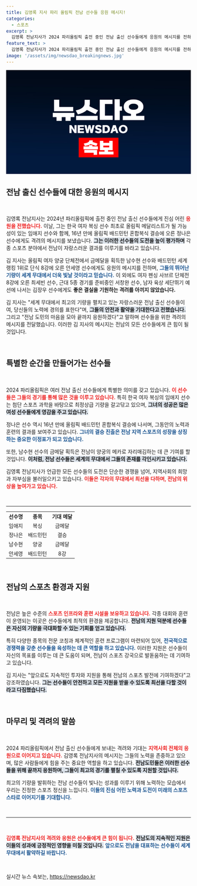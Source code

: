 ```yaml
---
title: 김영록 지사 파리 올림픽 전남 선수들 응원 메시지!
categories:
  - 스포츠
excerpt: >
  김영록 전남지사가 2024 파리올림픽 출전 중인 전남 출신 선수들에게 응원의 메시지를 전하며, 도민의 마음을 모아 선수들의 활약을 지지하겠다고 밝혔다. 다양한 종목에서 활약하는 선수들의 꿈과 노력을 응원하는 그의 말이 많은 이들에게 감동을 줄 전망이다.
feature_text: >
  김영록 전남지사가 2024 파리올림픽 출전 중인 전남 출신 선수들에게 응원의 메시지를 전하며, 도민의 마음을 모아 선수들의 활약을 지지하겠다고 밝혔다. 다양한 종목에서 활약하는 선수들의 꿈과 노력을 응원하는 그의 말이 많은 이들에게 감동을 줄 전망이다.
image: '/assets/img/newsdao_breakingnews.jpg'
---
```


<p><img src="/assets/img/newsdao_breakingnews.jpg" alt="flaretime 속보" /></p>

<h2 data-ke-size="size26">전남 출신 선수들에 대한 응원의 메시지</h2>

<p data-ke-size="size16">&nbsp;</p>

<p>김영록 전남지사는 2024년 파리올림픽에 출전 중인 전남 출신 선수들에게 진심 어린 <b><span style="color: #ee2323;">응원을 전했습니다.</span></b> 이날, 그는 한국 여자 복싱 선수 최초로 올림픽 메달리스트가 될 가능성이 있는 임애지 선수와 함께, 16년 만에 올림픽 배드민턴 혼합복식 결승에 오른 정나은 선수에게도 격려의 메시지를 보냈습니다. <b><span style="background-color: #21538527;">그는 이러한 선수들의 도전을 높이 평가하며</span></b> 각종 스포츠 분야에서 전남이 자랑스러운 결과를 이루기를 바라고 있습니다. </p>

<p>김 지사는 올림픽 여자 양궁 단체전에서 금메달을 획득한 남수현 선수와 배드민턴 세계 랭킹 1위로 단식 8강에 오른 안세영 선수에게도 응원의 메시지를 전하며, <b><span style="color: #1a5490;">그들의 뛰어난 기량이 세계 무대에서 더욱 빛날 것이라고 믿습니다.</span></b> 이 외에도 여자 펜싱 사브르 단체전 8강에 오른 최세빈 선수, 근대 5종 경기를 준비중인 서창완 선수, 남자 육상 세단뛰기 예선에 나서는 김장우 선수에게도 <b><span style="ee2323;">좋은 결실을 기원하는 격려를 아끼지 않았습니다.</span></b></p>

<p>김 지사는 "세계 무대에서 최고의 기량을 펼치고 있는 자랑스러운 전남 출신 선수들이여, 당신들의 노력에 경의를 표한다"며, <b><span style="background-color: #21538527;">그들의 안전과 활약을 기대한다고 전했습니다.</span></b> 그리고 "전남 도민의 마음을 모아 끝까지 응원하겠다"고 말하며 선수들을 위한 격려의 메시지를 전달했습니다. 이러한 김 지사의 메시지는 전남의 모든 선수들에게 큰 힘이 될 것입니다. </p>

<p data-ke-size="size16">&nbsp;</p>

<h2 data-ke-size="size26">특별한 순간을 만들어가는 선수들</h2>

<p data-ke-size="size16">&nbsp;</p>

<p>2024 파리올림픽은 여러 전남 출신 선수들에게 특별한 의미를 갖고 있습니다. <b><span style="color: #ee2323;">이 선수들은 그들의 경기를 통해 많은 것을 이루고 있습니다.</span></b> 특히 한국 여자 복싱의 임애지 선수는 첨단 스포츠 과학을 바탕으로 최정상급 기량을 갈고닦고 있으며, <b><span style="background-color: #21538527;">그녀의 성공은 많은 여성 선수들에게 영감을 주고 있습니다.</span></b></p>

<p>정나은 선수 역시 16년 만에 올림픽 배드민턴 혼합복식 결승에 나서며, 그동안의 노력과 훈련의 결과를 보여주고 있습니다. <b><span style="color: #1a5490;">그녀의 결승 진출은 전남 지역 스포츠의 성장을 상징하는 중요한 이정표가 되고 있습니다.</span></b> </p>

<p>또한, 남수현 선수의 금메달 획득은 전남이 양궁의 메카로 자리매김하는 데 큰 기여를 할 것입니다. <b><span style="background-color: #21538527;">이처럼, 전남 선수들은 세계의 무대에서 그들의 존재를 각인시키고 있습니다.</span></b></p>

<p>김영록 전남지사가 언급한 모든 선수들의 도전은 단순한 경쟁을 넘어, 지역사회의 희망과 자부심을 불러일으키고 있습니다. <b><span style="color: #ee2323;">이들은 각자의 무대에서 최선을 다하며, 전남의 위상을 높여가고 있습니다.</span></b> </p>

<p data-ke-size="size16">&nbsp;</p>

<hr>

<table style="width: 100%; border-collapse: collapse;">
  <tr>
    <td style="text-align: center; height: 17px;"><b>선수명</b></td>
    <td style="text-align: center; height: 17px;"><b>종목</b></td>
    <td style="text-align: center; height: 17px;"><b>기대 메달</b></td>
  </tr>
  <tr>
    <td style="text-align: center; height: 17px;">임애지</td>
    <td style="text-align: center; height: 17px;">복싱</td>
    <td style="text-align: center; height: 17px;">금메달</td>
  </tr>
  <tr>
    <td style="text-align: center; height: 17px;">정나은</td>
    <td style="text-align: center; height: 17px;">배드민턴</td>
    <td style="text-align: center; height: 17px;">결승</td>
  </tr>
  <tr>
    <td style="text-align: center; height: 17px;">남수현</td>
    <td style="text-align: center; height: 17px;">양궁</td>
    <td style="text-align: center; height: 17px;">금메달</td>
  </tr>
  <tr>
    <td style="text-align: center; height: 17px;">안세영</td>
    <td style="text-align: center; height: 17px;">배드민턴</td>
    <td style="text-align: center; height: 17px;">8강</td>
  </tr>
</table>

<p data-ke-size="size16">&nbsp;</p>

<h2 data-ke-size="size26">전남의 스포츠 환경과 지원</h2>

<p data-ke-size="size16">&nbsp;</p>

<p>전남은 높은 수준의 <b><span style="color: #ee2323;">스포츠 인프라와 훈련 시설을 보유하고 있습니다.</span></b> 각종 대회와 훈련이 운영되는 이곳은 선수들에게 최적의 환경을 제공합니다. <b><span style="background-color: #21538527;">전남의 지원 덕분에 선수들은 자신의 기량을 극대화할 수 있는 기회를 얻고 있습니다.</span></b></p>

<p>특히 다양한 종목의 전문 코칭과 체계적인 훈련 프로그램이 마련되어 있어, <b><span style="color: #1a5490;">전국적으로 경쟁력을 갖춘 선수들을 육성하는 데 큰 역할을 하고 있습니다.</span></b> 이러한 지원은 선수들이 자신의 목표를 이루는 데 큰 도움이 되며, 전남이 스포츠 강국으로 발돋움하는 데 기여하고 있습니다.</p>

<p>김 지사는 "앞으로도 지속적인 투자와 지원을 통해 전남의 스포츠 발전에 기여하겠다"고 강조하였습니다. <b><span style="background-color: #21538527;">그는 선수들이 안전하고 모든 지원을 받을 수 있도록 최선을 다할 것이라고 다짐했습니다.</span></b> </p>

<p data-ke-size="size16">&nbsp;</p>

<h2 data-ke-size="size26">마무리 및 격려의 말씀</h2>

<p data-ke-size="size16">&nbsp;</p>

<p>2024 파리올림픽에서 전남 출신 선수들에게 보내는 격려와 기대는 <b><span style="color: #ee2323;">지역사회 전체의 응원으로 이어지고 있습니다.</span></b> 김영록 전남지사의 메시지는 그들의 노력을 존중하고 있으며, 많은 사람들에게 힘을 주는 중요한 역할을 하고 있습니다. <b><span style="background-color: #21538527;">전남도민들은 이러한 선수들을 위해 끝까지 응원하며, 그들이 최고의 경기를 펼칠 수 있도록 지원할 것입니다.</span></b></p>

<p>최고의 기량을 발휘하는 전남 선수들이 빛나는 성과를 이루기 위해 노력하는 모습에서 우리는 진정한 스포츠 정신을 느낍니다. <b><span style="color: #1a5490;">이들의 진심 어린 노력과 도전이 미래의 스포츠 스타로 이어지기를 기대합니다.</span></b> </p>

<p data-ke-size="size16">&nbsp;</p> 

<hr>

<p data-ke-size="size16">&nbsp;</p>

<p><b><span style="color: #ee2323;">김영록 전남지사의 격려와 응원은 선수들에게 큰 힘이 됩니다.</span></b> <b><span style="background-color: #21538527;">전남도의 지속적인 지원은 이들의 성과에 긍정적인 영향을 미칠 것입니다.</span></b> <b><span style="color: #1a5490;">앞으로도 전남을 대표하는 선수들이 세계 무대에서 활약하길 바랍니다.</span></b> </p>

<p data-ke-size="size16">&nbsp;</p>
실시간 뉴스 속보는, <a href="https://newsdao.kr" rel="dofollow">https://newsdao.kr</a>


